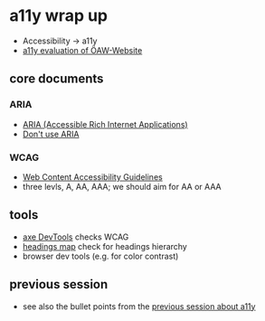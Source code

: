 # a11y wrap up

* Accessibility -> a11y
* [a11y evaluation of ÖAW-Website](https://www.oeaw.ac.at/oeaw/barrierefreiheit)

## core documents

### ARIA
* [ARIA (Accessible Rich Internet Applications)](https://www.w3.org/TR/using-aria/)
* [Don't use ARIA](https://www.w3.org/TR/using-aria/#firstrule)

### WCAG
* [Web Content Accessibility Guidelines](https://www.w3.org/TR/WCAG21/)
* three levls, A, AA, AAA; we should aim for AA or AAA

## tools

* [axe DevTools](https://addons.mozilla.org/en-US/firefox/addon/axe-devtools/) checks WCAG
* [headings map](https://addons.mozilla.org/en-US/firefox/addon/headingsmap/) check for headings hierarchy
* browser dev tools (e.g. for color contrast)

## previous session

* see also the bullet points from the [previous session about a11y](../html/readme.md)